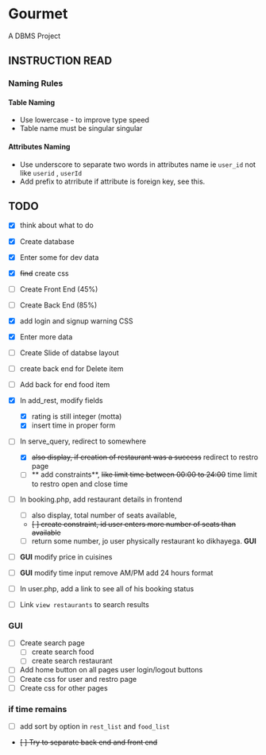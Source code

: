# Gourmet

A DBMS Project

## INSTRUCTION READ

### Naming Rules

#### Table Naming

- Use lowercase - to improve type speed
- Table name must be singular singular

#### Attributes Naming

- Use underscore to separate two words in attributes name ie `user_id` not like  `userid` , `userId`
- Add prefix to atrribute if attribute is foreign key, see this.

## TODO

- [x] think about what to do
- [x] Create database
- [x] Enter some for dev data
- [x] ~~find~~ create css
- [ ] Create Front End (45%)
- [ ] Create Back End (85%)
- [x] add login and signup warning CSS
- [x] Enter more data
- [ ] Create Slide of databse layout

- [ ] create back end for Delete item
- [ ] Add back for end food item 
- [x] In add_rest, modify fields
    - [x] rating is still integer (motta)
    - [x] insert time in proper form
- [ ] In serve_query, redirect to somewhere
    - [x] ~~also display, if creation of restaurant was a success~~ redirect to restro page
    - [ ] ** add constraints**, ~~like limit time between 00:00 to 24:00~~ time limit to restro open and close time

- [ ] In booking.php, add restaurant details in frontend
    - [ ] also display, total number of seats available,
    - ~~[ ] create constraint, id user enters more number of seats than available~~
    - [ ] return some number, jo user physically restaurant ko dikhayega. **GUI**
- [ ] **GUI** modify price in cuisines
- [ ] **GUI** modify time input remove AM/PM add 24 hours format
- [ ] In user.php, add a link to see all of his booking status
- [ ] Link `view restaurants` to search results

### **GUI**

- [ ] Create search page
    - [ ] create search food
    - [ ] create search restaurant
- [ ] Add home button on all pages user login/logout buttons
- [ ] Create css for user and restro page
- [ ] Create css for other pages

### **if time remains**
- [ ] add sort by option in `rest_list` and `food_list`



- ~~[ ] Try to separate back end and front end~~
